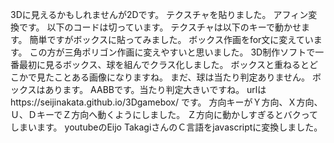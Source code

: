 3Dに見えるかもしれませんが2Dです。
テクスチャを貼りました。
アフィン変換です。
以下のコードは切っています。
テクスチャは以下のキーで動かせます。
簡単ですがボックスに貼ってみました。
ボックス作画をfor文に変えています。
この方が三角ポリゴン作画に変えやすいと思いました。
3D制作ソフトで一番最初に見るボックス、球を組んでクラス化しました。
ボックスと重ねるとどこかで見たことある画像になりますね。
まだ、球は当たり判定ありません。
ボックスはあります。
AABBです。当たり判定大きいですね。
urlはhttps://seijinakata.github.io/3Dgamebox/
です。
方向キーがＹ方向、Ｘ方向、Ｕ、ＤキーでＺ方向へ動くようにしました。
Ｚ方向に動かしすぎるとバクってしまいます。
youtubeのEijo TakagiさんのＣ言語をjavascriptに変換しました。

